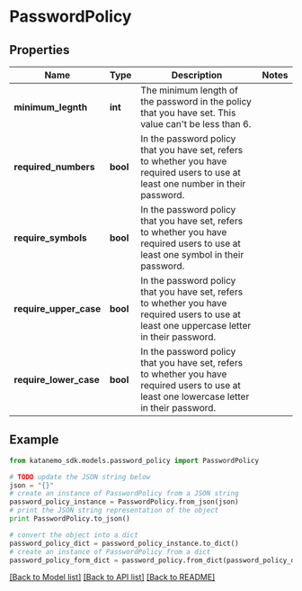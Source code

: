 # PasswordPolicy


## Properties
Name | Type | Description | Notes
------------ | ------------- | ------------- | -------------
**minimum_legnth** | **int** | The minimum length of the password in the policy that you have set. This value can&#39;t be less than 6. | 
**required_numbers** | **bool** | In the password policy that you have set, refers to whether you have required users to use at least one number in their password. | 
**require_symbols** | **bool** | In the password policy that you have set, refers to whether you have required users to use at least one symbol in their password. | 
**require_upper_case** | **bool** | In the password policy that you have set, refers to whether you have required users to use at least one uppercase letter in their password. | 
**require_lower_case** | **bool** | In the password policy that you have set, refers to whether you have required users to use at least one lowercase letter in their password. | 

## Example

```python
from katanemo_sdk.models.password_policy import PasswordPolicy

# TODO update the JSON string below
json = "{}"
# create an instance of PasswordPolicy from a JSON string
password_policy_instance = PasswordPolicy.from_json(json)
# print the JSON string representation of the object
print PasswordPolicy.to_json()

# convert the object into a dict
password_policy_dict = password_policy_instance.to_dict()
# create an instance of PasswordPolicy from a dict
password_policy_form_dict = password_policy.from_dict(password_policy_dict)
```
[[Back to Model list]](../README.md#documentation-for-models) [[Back to API list]](../README.md#documentation-for-api-endpoints) [[Back to README]](../README.md)


